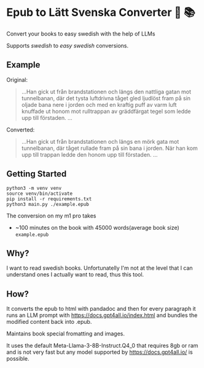 # Epub to Lätt Svenska Converter :turtle: :books:

Convert your books to easy swedish with the help of LLMs

Supports _swedish_ to _easy swedish_ conversions.

## Example

Original:

> ...Han gick ut från brandstationen och längs den nattliga gatan mot tunnelbanan, där det tysta luftdrivna tåget gled ljudlöst fram på sin oljade bana nere i jorden och med en kraftig puff av varm luft knuffade ut honom mot rulltrappan av gräddfärgat tegel som ledde upp till förstaden. ...

Converted:

> ...Han gick ut från brandstationen och längs en mörk gata mot tunnelbanan, där tåget rullade fram på sin bana i jorden. När han kom upp till trappan ledde den honom upp till förstaden. ...

## Getting Started

```
python3 -m venv venv
source venv/bin/activate
pip install -r requirements.txt
python3 main.py ./example.epub
```

The conversion on my m1 pro takes

- ~100 minutes on the book with 45000 words(average book size) `example.epub`

## Why?

I want to read swedish books. Unfortunatelly I'm not at the level that I can understand ones I actually want to read, thus this tool.

## How?

It converts the epub to html with pandadoc and then for every paragraph it runs an LLM prompt with https://docs.gpt4all.io/index.html and bundles the modified content back into .epub. 

Maintains book special fromatting and images.

It uses the default Meta-Llama-3-8B-Instruct.Q4_0 that requires 8gb or ram and is not very fast but any model supported by https://docs.gpt4all.io/ is possible.
